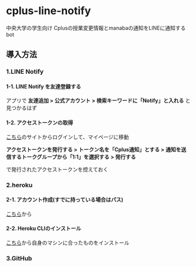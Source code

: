 # cplus-line-notify
中央大学の学生向け
Cplusの授業変更情報とmanabaの通知をLINEに通知するbot

## 導入方法

### 1.LINE Notify

#### 1-1. LINE Notify を友達登録する  

アプリで __友達追加 > 公式アカウント > 検索キーワードに「Notify」と入れる__ と見つかるはず

#### 1-2. アクセストークンの取得  

[こちら](https://notify-bot.line.me/)のサイトからログインして、マイページに移動  

__アクセストークンを発行する > トークン名を「Cplus通知」とする > 通知を送信するトークグループから「1:1」を選択する > 発行する__  

で発行されたアクセストークンを控えておく  

### 2.heroku

#### 2-1. アカウント作成(すでに持っている場合はパス)  

[こちら](https://jp.heroku.com/)から

#### 2-2. Heroku CLIのインストール  

[こちら](https://devcenter.heroku.com/articles/heroku-cli)から自身のマシンに合ったものをインストール  

### 3.GitHub  



